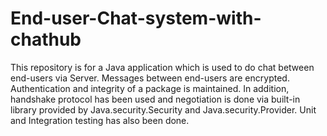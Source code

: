 # End-user-Chat-system-with-chathub
This repository is for a Java application which is used to do chat between end-users via Server. Messages between end-users are encrypted. Authentication and integrity of a package is maintained. In addition, handshake protocol has been used and negotiation is done via built-in library provided by Java.security.Security and Java.security.Provider. Unit and Integration testing has also been done.
